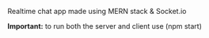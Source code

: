 Realtime chat app made using MERN stack & Socket.io

**Important:** to run both the server and client use (npm start)
